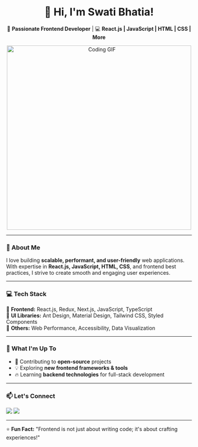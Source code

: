 <h1 align="center">👋 Hi, I'm Swati Bhatia!</h1>
<p align="center">
  🚀 <b>Passionate Frontend Developer</b> | 💻 <b>React.js | JavaScript | HTML | CSS | More</b>
</p>

<p align="center">
  <img src="https://media.giphy.com/media/qgQUggAC3Pfv687qPC/giphy.gif" width="500" alt="Coding GIF">
</p>

---

### 🚀 About Me  
I love building **scalable, performant, and user-friendly** web applications. With expertise in **React.js, JavaScript, HTML, CSS**, and frontend best practices, I strive to create smooth and engaging user experiences.  

---

### 💻 Tech Stack  
🔹 **Frontend:** React.js, Redux, Next.js, JavaScript, TypeScript  
🔹 **UI Libraries:** Ant Design, Material Design, Tailwind CSS, Styled Components  
🔹 **Others:** Web Performance, Accessibility, Data Visualization  

---

### 🌱 What I'm Up To  
- 🚀 Contributing to **open-source** projects  
- 💡 Exploring **new frontend frameworks & tools**  
- 🔥 Learning **backend technologies** for full-stack development  

---

### 📫 Let's Connect  
<a href="https://www.linkedin.com/in/swatibhatia18/"><img src="https://img.shields.io/badge/LinkedIn-%230A66C2.svg?style=for-the-badge&logo=linkedin&logoColor=white"></a>
<a href="https://github.com/SwatiBhatia18"><img src="https://img.shields.io/badge/GitHub-%23121011.svg?style=for-the-badge&logo=github&logoColor=white"></a>

---

⭐ **Fun Fact:** "Frontend is not just about writing code; it's about crafting experiences!"  
